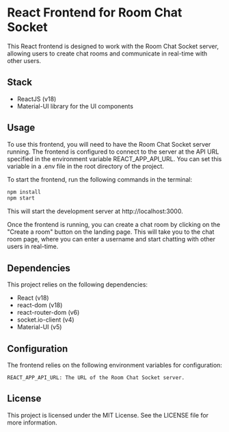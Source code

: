 # React Frontend for Room Chat Socket

This React frontend is designed to work with the Room Chat Socket server, allowing users to create chat rooms and communicate in real-time with other users.

## Stack

- ReactJS (v18)
- Material-UI library for the UI components

## Usage

To use this frontend, you will need to have the Room Chat Socket server running. The frontend is configured to connect to the server at the API URL specified in the environment variable REACT_APP_API_URL. You can set this variable in a .env file in the root directory of the project.

To start the frontend, run the following commands in the terminal:

```bash
npm install
npm start
````

This will start the development server at http://localhost:3000.

Once the frontend is running, you can create a chat room by clicking on the "Create a room" button on the landing page. This will take you to the chat room page, where you can enter a username and start chatting with other users in real-time.

## Dependencies
This project relies on the following dependencies:

- React (v18)
- react-dom (v18)
- react-router-dom (v6)
- socket.io-client (v4)
- Material-UI (v5)

##  Configuration
The frontend relies on the following environment variables for configuration:

```.env
REACT_APP_API_URL: The URL of the Room Chat Socket server.
````

## License
This project is licensed under the MIT License. See the LICENSE file for more information.